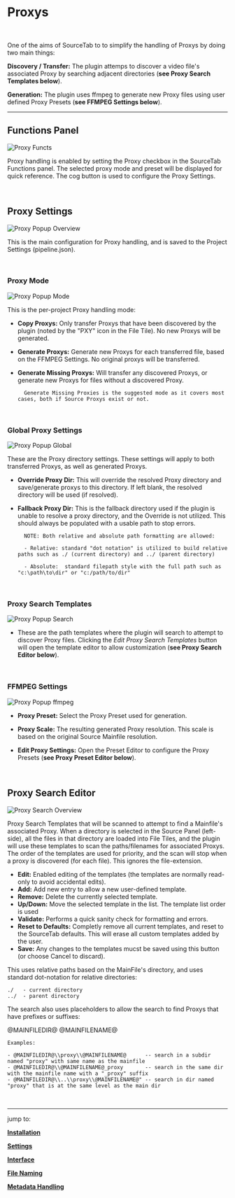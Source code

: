 # **Proxys**

<br>

One of the aims of SourceTab to to simplify the handling of Proxys by doing two main things:

**Discovery / Transfer:**  The plugin attemps to discover a video file's associated Proxy by searching adjacent directories (**see Proxy Search Templates below**).

**Generation:**  The plugin uses ffmpeg to generate new Proxy files using user defined Proxy Presets (**see FFMPEG Settings below**).



___

## **Functions Panel**

![Proxy Functs](DocsImages/proxy_functs.png)

Proxy handling is enabled by setting the Proxy checkbox in the SourceTab Functions panel.  The selected proxy mode and preset will be displayed for quick reference.  The cog button is used to configure the Proxy Settings.

<br>

## **Proxy Settings**

![Proxy Popup Overview](DocsImages/proxy_popup_overview.png)

This is the main configuration for Proxy handling, and is saved to the Project Settings (pipeline.json).  

<br>

### **Proxy Mode**

![Proxy Popup Mode](DocsImages/proxy_popup_mode.png)

This is the per-project Proxy handling mode:

- **Copy Proxys:** Only transfer Proxys that have been discovered by the plugin (noted by the "PXY" icon in the File Tile).  No new Proxys will be generated.

- **Generate Proxys:** Generate new Proxys for each transferred file, based on the FFMPEG Settings. No original proxys will be transferred.

- **Generate Missing Proxys:** Will transfer any discovered Proxys, or generate new Proxys for files without a discovered Proxy.


        Generate Missing Proxies is the suggested mode as it covers most cases, both if Source Proxys exist or not.

<br>

### **Global Proxy Settings**

![Proxy Popup Global](DocsImages/proxy_popup_global.png)

These are the Proxy directory settings.  These settings will apply to both transferred Proxys, as well as generated Proxys.  

- **Override Proxy Dir:**  This will override the resolved Proxy directory and save/generate proxys to this directory.  If left blank, the resolved directory will be used (if resolved).

- **Fallback Proxy Dir:**  This is the fallback directory used if the plugin is unable to resolve a proxy directory, and the Override is not utilized.  This should always be populated with a usable path to stop errors.

        NOTE: Both relative and absolute path formatting are allowed:

        - Relative: standard "dot notation" is utilized to build relative paths such as ./ (current directory) and ../ (parent directory)

        - Absolute:  standard filepath style with the full path such as "c:\path\to\dir" or "c:/path/to/dir"

<br>

### **Proxy Search Templates**

![Proxy Popup Search](DocsImages/proxy_popup_search.png)

- These are the path templates where the plugin will search to attempt to discover Proxy files.  Clicking the *Edit Proxy Search Templates* button will open the template editor to allow customization (**see Proxy Search Editor below**).

<br>

### **FFMPEG Settings**

![Proxy Popup ffmpeg](DocsImages/proxy_popup_ffmpeg.png)

- **Proxy Preset:** Select the Proxy Preset used for generation.

- **Proxy Scale:** The resulting generated Proxy resolution.  This scale is based on the original Source Mainfile resolution.

-  **Edit Proxy Settings:** Open the Preset Editor to configure the Proxy Presets (**see Proxy Preset Editor below**).

<br>

## **Proxy Search Editor**

![Proxy Search Overview](DocsImages/proxy_search_overview.png)

Proxy Search Templates that will be scanned to attempt to find a Mainfile's associated Proxy.  When a directory is selected in the Source Panel (left-side), all the files in that directory are loaded into File Tiles, and the plugin will use these templates to scan the paths/filenames for associated Proxys. The order of the templates are used for priority, and the scan will stop when a proxy is discovered (for each file).  This ignores the file-extension.

- **Edit:**  Enabled editing of the templates (the templates are normally read-only to avoid accidental edits).
- **Add:**  Add new entry to allow a new user-defined template.
- **Remove:** Delete the currently selected template.
- **Up/Down:** Move the selected template in the list.  The template list order is used 
- **Validate:**  Performs a quick sanity check for formatting and errors.
- **Reset to Defaults:**  Completly remove all current templates, and reset to the SourceTab defaults.  This will erase all custom templates added by the user.
- **Save:**  Any changes to the templates mucst be saved using this button (or choose Cancel to discard).


This uses relative paths based on the MainFile's directory, and uses standard dot-notation for relative directories:

    ./   - current directory
    ../  - parent directory

The search also uses placeholders to allow the search to find Proxys that have prefixes or suffixes:

@MAINFILEDIR@    @MAINFILENAME@

    Examples:

    - @MAINFILEDIR@\\proxy\\@MAINFILENAME@      -- search in a subdir named "proxy" with same name as the mainfile
    - @MAINFILEDIR@\\@MAINFILENAME@_proxy       -- search in the same dir with the mainfile name with a "_proxy" suffix
    - @MAINFILEDIR@\\..\\proxy\\@MAINFILENAME@" -- search in dir named "proxy" that is at the same level as the main dir




<br>

___
jump to:

[**Installation**](Doc-Installation.md)

[**Settings**](Doc-Settings.md)

[**Interface**](doc-Interface.md)

[**File Naming**](Doc-FileNaming.md)

[**Metadata Handling**](Doc-Metadata.md)